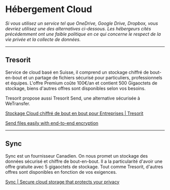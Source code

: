 # Hébergement Cloud

*Si vous utilisez un service tel que OneDrive, Google Drive, Dropbox, vous devriez utilisez une des alternatives ci-dessous. Les hébergeurs cités précédemment ont une faible politique en ce qui concerne le respect de la vie privée et la collecte de données.*

---

## Tresorit

Service de cloud basé en Suisse, il comprend un stockage chiffré de bout-en-bout et un partage de fichiers sécurisé pour particuliers, professionnels et équipes. L'offre Premium coûte 100€/an et contient 500 Gigaoctets de stockage, biens d'autres offres sont disponibles selon vos besoins.

Tresorit propose aussi Tresorit Send, une alternative sécurisée à WeTransfer.

[Stockage Cloud chiffré de bout en bout pour Entreprises | Tresorit](https://tresorit.com/fr)

[Send files easily with end-to-end encryption](https://send.tresorit.com)

---

## Sync

Sync est un fournisseur Canadien. On nous promet un stockage des données sécurisé et chiffre de bout-en-bout. Il a la particularité d'avoir une offre gratuite avec 5 gigaoctets de stockage. Tout comme Tresorit, d'autres offres sont disponibles en fonction de vos exigences.

[Sync | Secure cloud storage that protects your privacy](https://www.sync.com)
